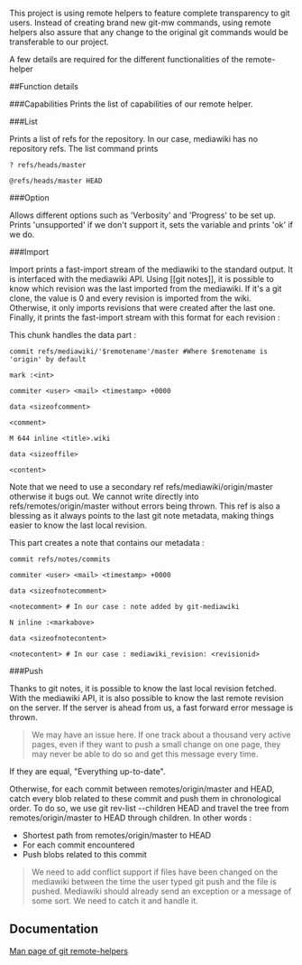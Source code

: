 This project is using remote helpers to feature complete transparency to git users. Instead of creating brand new git-mw commands, using remote helpers also assure that any change to the original git commands would be transferable to our project.

A few details are required for the different functionalities of the remote-helper

##Function details

###Capabilities
Prints the list of capabilities of our remote helper. 

###List

Prints a list of refs for the repository. In our case, mediawiki has no repository refs. The list command prints

`? refs/heads/master`

`@refs/heads/master HEAD`

###Option

Allows different options such as 'Verbosity' and 'Progress' to be set up.
Prints 'unsupported' if we don't support it, sets the variable and prints 'ok' if we do.

###Import

Import prints a fast-import stream of the mediawiki to the standard output. It is interfaced with the mediawiki API. Using [[git notes]], it is possible to know which revision was the last imported from the mediawiki. If it's a git clone, the value is 0 and every revision is imported from the wiki. Otherwise, it only imports revisions that were created after the last one. Finally, it prints the fast-import stream with this format for each revision :

This chunk handles the data part :

`commit refs/mediawiki/'$remotename'/master #Where $remotename is 'origin' by default`

`mark :<int>`

`commiter <user> <mail> <timestamp> +0000`

`data <sizeofcomment>`

`<comment>`

`M 644 inline <title>.wiki`

`data <sizeoffile>`

`<content>`

Note that we need to use a secondary ref refs/mediawiki/origin/master otherwise it bugs out. We cannot write directly into refs/remotes/origin/master without errors being thrown. This ref is also a blessing as it always points to the last git note metadata, making things easier to know the last local revision.

This part creates a note that contains our metadata : 

`commit refs/notes/commits`

`commiter <user> <mail> <timestamp> +0000`

`data <sizeofnotecomment>`

`<notecomment> # In our case : note added by git-mediawiki`

`N inline :<markabove>`

`data <sizeofnotecontent>`

`<notecontent> # In our case : mediawiki_revision: <revisionid>`

###Push

Thanks to git notes, it is possible to know the last local revision fetched. With the mediawiki API, it is also possible to know the last remote revision on the server. If the server is ahead from us, a fast forward error message is thrown.

> We may have an issue here. If one track about a thousand very active pages, even if they want to push a small change on one page, they may never be able to do so and get this message every time.

If they are equal, "Everything up-to-date".

Otherwise, for each commit between remotes/origin/master and HEAD, catch every blob related to these commit and push them in chronological order. To do so, we use git rev-list --children HEAD and travel the tree from remotes/origin/master to HEAD through children. In other words :

* Shortest path from remotes/origin/master to HEAD
* For each commit encountered
* Push blobs related to this commit

> We need to add conflict support if files have been changed on the mediawiki between the time the user typed git push and the file is pushed. Mediawiki should already send an exception or a message of some sort. We need to catch it and handle it.

## Documentation 

[Man page of git remote-helpers](http://www.kernel.org/pub/software/scm/git/docs/git-remote-helpers.html)